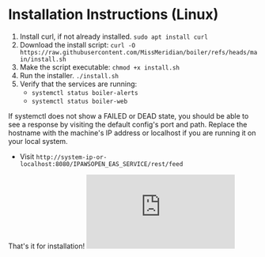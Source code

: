 # Installation Instructions (Linux)
1. Install curl, if not already installed. `sudo apt install curl`
2. Download the install script: `curl -O https://raw.githubusercontent.com/MissMeridian/boiler/refs/heads/main/install.sh`
3. Make the script executable: `chmod +x install.sh`
4. Run the installer. `./install.sh`
5. Verify that the services are running:
    - `systemctl status boiler-alerts`
    - `systemctl status boiler-web`

If systemctl does not show a FAILED or DEAD state, you should be able to see a response by visiting the default config's port and path. Replace the hostname with the machine's IP address or localhost if you are running it on your local system. 
- Visit `http://system-ip-or-localhost:8080/IPAWSOPEN_EAS_SERVICE/rest/feed`

That's it for installation! ![Continue to configuration.](https://github.com/MissMeridian/boiler/blob/main/docs/CONFIG.md)
